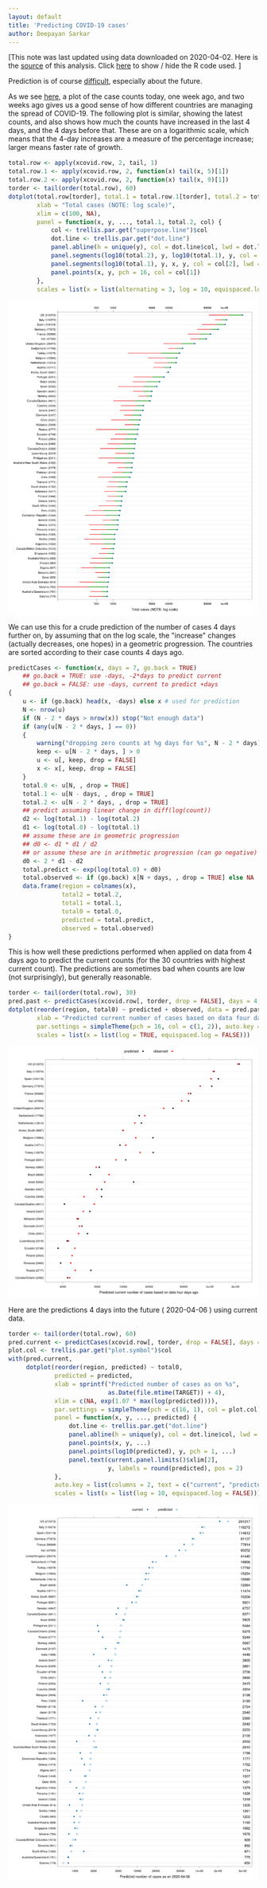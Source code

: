 ```yaml
---
layout: default
title: 'Predicting COVID-19 cases'
author: Deepayan Sarkar
---
```









[This note was last updated using data downloaded on 
2020-04-02. Here is the
[source](prediction.rmd) of this analysis. Click <a href="#"
data-toggle="collapse" data-target="div.sourceCode"
aria-expanded="true">here</a> to show / hide the R code used. ]


Prediction is of course
[difficult](https://quoteinvestigator.com/2013/10/20/no-predict/),
especially about the future.

As we see [here](doubling.html), a plot of the case counts today, one
week ago, and two weeks ago gives us a good sense of how different
countries are managing the spread of COVID-19. The following plot is
similar, showing the latest counts, and also shows how much the counts
have increased in the last 4 days, and the 4 days before that. These
are on a logarithmic scale, which means that the 4-day increases are a
measure of the percentage increase; larger means faster rate of
growth.



```r
total.row <- apply(xcovid.row, 2, tail, 1)
total.row.1 <- apply(xcovid.row, 2, function(x) tail(x, 5)[1])
total.row.2 <- apply(xcovid.row, 2, function(x) tail(x, 9)[1])
torder <- tail(order(total.row), 60)
dotplot(total.row[torder], total.1 = total.row.1[torder], total.2 = total.row.2[torder],
        xlab = "Total cases (NOTE: log scale)",
        xlim = c(100, NA),
        panel = function(x, y, ..., total.1, total.2, col) {
            col <- trellis.par.get("superpose.line")$col
            dot.line <- trellis.par.get("dot.line")
            panel.abline(h = unique(y), col = dot.line$col, lwd = dot.line$lwd)
            panel.segments(log10(total.2), y, log10(total.1), y, col = col[3], lwd = 2)
            panel.segments(log10(total.1), y, x, y, col = col[2], lwd = 3)
            panel.points(x, y, pch = 16, col = col[1])
        },
        scales = list(x = list(alternating = 3, log = 10, equispaced.log = FALSE)))
```

![plot of chunk unnamed-chunk-2](figures/prediction-unnamed-chunk-2-1.png)

We can use this for a crude prediction of the number of cases 4 days
further on, by assuming that on the log scale, the "increase" changes
(actually decreases, one hopes) in a geometric progression. The
countries are sorted according to their case counts 4 days ago. 


```r
predictCases <- function(x, days = 7, go.back = TRUE)
    ## go.back = TRUE: use -days, -2*days to predict current
    ## go.back = FALSE: use -days, current to predict +days
{
    u <- if (go.back) head(x, -days) else x # used for prediction
    N <- nrow(u)
    if (N - 2 * days > nrow(x)) stop("Not enough data")
    if (any(u[N - 2 * days, ] == 0))
    {
        warning("dropping zero counts at %g days for %s", N - 2 * days)
        keep <- u[N - 2 * days, ] > 0
        u <- u[, keep, drop = FALSE]
        x <- x[, keep, drop = FALSE]
    }
    total.0 <- u[N, , drop = TRUE]
    total.1 <- u[N - days, , drop = TRUE]
    total.2 <- u[N - 2 * days, , drop = TRUE]
    ## predict assuming linear change in diff(log(count))
    d2 <- log(total.1) - log(total.2)
    d1 <- log(total.0) - log(total.1)
    ## assume these are in geometric progression
    ## d0 <- d1 * d1 / d2
    ## or assume these are in arithmetic progression (can go negative)
    d0 <- 2 * d1 - d2
    total.predict <- exp(log(total.0) + d0)
    total.observed <- if (go.back) x[N + days, , drop = TRUE] else NA
    data.frame(region = colnames(x),
               total2 = total.2,
               total1 = total.1,
               total0 = total.0,
               predicted = total.predict,
               observed = total.observed)
}
```

This is how well these predictions performed when applied on data from
4 days ago to predict the current counts (for the 30 countries with
highest current count). The predictions are sometimes bad when counts
are low (not surprisingly), but generally reasonable.



```r
torder <- tail(order(total.row), 30)
pred.past <- predictCases(xcovid.row[, torder, drop = FALSE], days = 4, go.back = TRUE)
dotplot(reorder(region, total0) ~ predicted + observed, data = pred.past,
        xlab = "Predicted current number of cases based on data four days ago",
        par.settings = simpleTheme(pch = 16, col = c(1, 2)), auto.key = list(columns = 2),
        scales = list(x = list(log = TRUE, equispaced.log = FALSE)))
```

![plot of chunk unnamed-chunk-4](figures/prediction-unnamed-chunk-4-1.png)

Here are the predictions 4 days into the future (
2020-04-06
) using current data.


```r
torder <- tail(order(total.row), 60)
pred.current <- predictCases(xcovid.row[, torder, drop = FALSE], days = 4, go.back = FALSE)
plot.col <- trellis.par.get("plot.symbol")$col
with(pred.current,
     dotplot(reorder(region, predicted) ~ total0,
             predicted = predicted,
             xlab = sprintf("Predicted number of cases as on %s",
                            as.Date(file.mtime(TARGET)) + 4),
             xlim = c(NA, exp(1.07 * max(log(predicted)))),
             par.settings = simpleTheme(pch = c(16, 1), col = plot.col), 
             panel = function(x, y, ..., predicted) {
                 dot.line <- trellis.par.get("dot.line")
                 panel.abline(h = unique(y), col = dot.line$col, lwd = dot.line$lwd)
                 panel.points(x, y, ...)
                 panel.points(log10(predicted), y, pch = 1, ...)
                 panel.text(current.panel.limits()$xlim[2],
                            y, labels = round(predicted), pos = 2)
             },
             auto.key = list(columns = 2, text = c("current", "predicted")),
             scales = list(x = list(log = 10, equispaced.log = FALSE))))
```

![plot of chunk unnamed-chunk-5](figures/prediction-unnamed-chunk-5-1.png)

